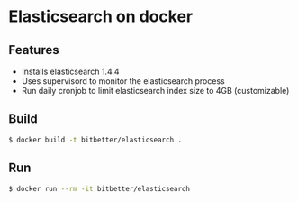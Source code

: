 # Elasticsearch on docker

## Features

* Installs elasticsearch 1.4.4
* Uses supervisord to monitor the elasticsearch process
* Run daily cronjob to limit elasticsearch index size to 4GB (customizable)


## Build

```sh
$ docker build -t bitbetter/elasticsearch .
```

## Run

```sh
$ docker run --rm -it bitbetter/elasticsearch
```
